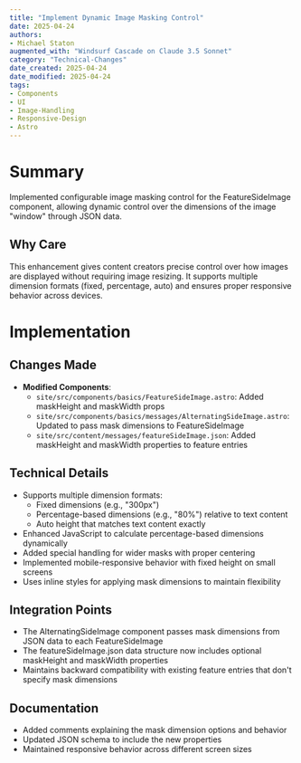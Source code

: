 ```yaml
---
title: "Implement Dynamic Image Masking Control"
date: 2025-04-24
authors: 
- Michael Staton
augmented_with: "Windsurf Cascade on Claude 3.5 Sonnet"
category: "Technical-Changes"
date_created: 2025-04-24
date_modified: 2025-04-24
tags: 
- Components
- UI
- Image-Handling
- Responsive-Design
- Astro
---
```


# Summary
Implemented configurable image masking control for the FeatureSideImage component, allowing dynamic control over the dimensions of the image "window" through JSON data.

## Why Care
This enhancement gives content creators precise control over how images are displayed without requiring image resizing. It supports multiple dimension formats (fixed, percentage, auto) and ensures proper responsive behavior across devices.

# Implementation

## Changes Made
- **Modified Components**:
  - `site/src/components/basics/FeatureSideImage.astro`: Added maskHeight and maskWidth props
  - `site/src/components/basics/messages/AlternatingSideImage.astro`: Updated to pass mask dimensions to FeatureSideImage
  - `site/src/content/messages/featureSideImage.json`: Added maskHeight and maskWidth properties to feature entries

## Technical Details
- Supports multiple dimension formats:
  - Fixed dimensions (e.g., "300px")
  - Percentage-based dimensions (e.g., "80%") relative to text content
  - Auto height that matches text content exactly
- Enhanced JavaScript to calculate percentage-based dimensions dynamically
- Added special handling for wider masks with proper centering
- Implemented mobile-responsive behavior with fixed height on small screens
- Uses inline styles for applying mask dimensions to maintain flexibility

## Integration Points
- The AlternatingSideImage component passes mask dimensions from JSON data to each FeatureSideImage
- The featureSideImage.json data structure now includes optional maskHeight and maskWidth properties
- Maintains backward compatibility with existing feature entries that don't specify mask dimensions

## Documentation
- Added comments explaining the mask dimension options and behavior
- Updated JSON schema to include the new properties
- Maintained responsive behavior across different screen sizes
